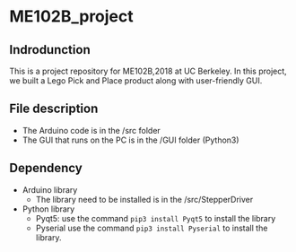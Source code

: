 # ME102B_project
## Indrodunction
This is a project repository for ME102B,2018 at UC Berkeley. In this project, we built a Lego Pick
and Place product along with user-friendly GUI.

## File description
- The Arduino code is in the /src folder
- The GUI that runs on the PC is in the /GUI folder (Python3)

## Dependency
- Arduino library
  - The library need to be installed is in the /src/StepperDriver
- Python library
  - Pyqt5: use the command `pip3 install Pyqt5` to install the library
  - Pyserial use the command `pip3 install Pyserial` to install the library.
